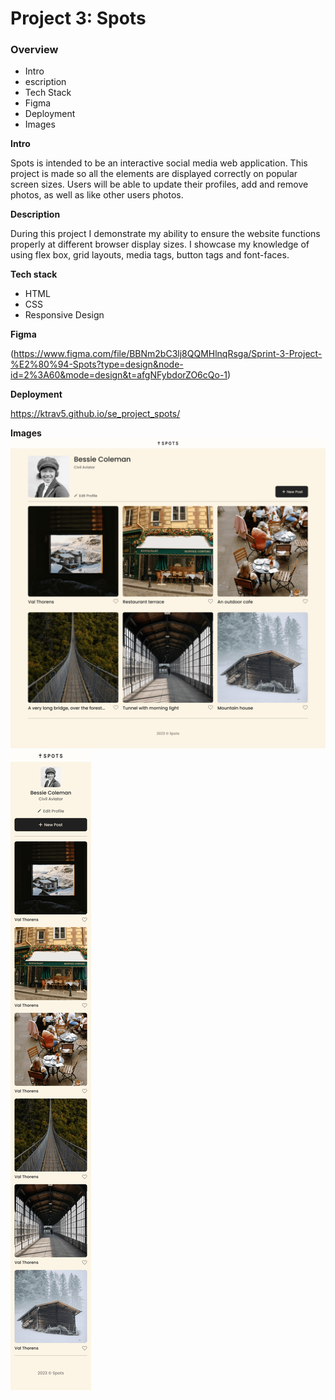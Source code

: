# Project 3: Spots

### Overview

- Intro
- escription
- Tech Stack
- Figma
- Deployment
- Images

**Intro**

Spots is intended to be an interactive social media web application. This project is made so all the elements are displayed correctly on popular screen sizes. Users will be able to update their profiles, add and remove photos, as well as like other users photos.

**Description**

During this project I demonstrate my ability to ensure the website functions properly at different browser display sizes. I showcase my knowledge of using flex box, grid layouts, media tags, button tags and font-faces.

**Tech stack**

- HTML
- CSS
- Responsive Design

**Figma**

(https://www.figma.com/file/BBNm2bC3lj8QQMHlnqRsga/Sprint-3-Project-%E2%80%94-Spots?type=design&node-id=2%3A60&mode=design&t=afgNFybdorZO6cQo-1)

**Deployment**

https://ktrav5.github.io/se_project_spots/

**Images**
![alt text](./images/Spots%20App%201440px.png)
![alt text](./images/Spots%20App%20Mobile%20Version.png)
